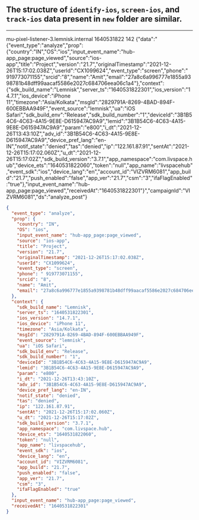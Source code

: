 ## The structure of `identify-ios`, `screen-ios`, and `track-ios` data present in `new` folder are similar.

***

mu-pixel-listener-3.lemnisk.internal	1640531822	142	{"data":"{\"event_type\":\"analyze\",\"prop\":{\"country\":\"IN\",\"OS\":\"ios\",\"input_event_name\":\"hub-app_page:page_viewed\",\"source\":\"ios-app\",\"title\":\"Project\",\"version\":\"21.7\",\"originalTimestamp\":\"2021-12-26T15:17:02.038Z\",\"userId\":\"CX1099624\",\"event_type\":\"screen\",\"phone\":\" 919773071155\",\"srcid\":\"8\",\"name\":\"Amit\",\"email\":\"27a8c6a996777e1855a9398781b48dff99aacaf5586e2027c684706eea06c1a4\"},\"context\":{\"sdk_build_name\":\"Lemnisk\",\"server_ts\":\"1640531822301\",\"ios_version\":\"14.7.1\",\"ios_device\":\"iPhone 11\",\"timezone\":\"Asia/Kolkata\",\"msgId\":\"2829791A-8269-4BAD-894F-600EBBAA949F\",\"event_source\":\"lemnisk\",\"ua\":\"iOS Safari\",\"sdk_build_env\":\"Release\",\"sdk_build_number\":\"1\",\"deviceId\":\"3B1B54C6-4C63-4A15-9E8E-D615947AC9A9\",\"lemid\":\"3B1B54C6-4C63-4A15-9E8E-D615947AC9A9\",\"param\":\"e800\",\"i_dt\":\"2021-12-26T13:43:10Z\",\"adv_id\":\"3B1B54C6-4C63-4A15-9E8E-D615947AC9A9\",\"device_pref_lang\":\"en-IN\",\"notif_state\":\"denied\",\"tas\":\"denied\",\"ip\":\"122.161.87.91\",\"sentAt\":\"2021-12-26T15:17:02.060Z\",\"u_dt\":\"2021-12-26T15:17:02Z\",\"sdk_build_version\":\"3.7.1\",\"app_namespace\":\"com.livspace.hub\",\"device_ets\":\"1640531822060\",\"token\":\"null\",\"app_name\":\"livspacehub\",\"event_sdk\":\"ios\",\"device_lang\":\"en\",\"account_id\":\"VIZVRM6081\",\"app_build\":\"21.7\",\"push_enabled\":\"false\",\"app_ver\":\"21.7\",\"csm\":\"3\",\"ifaFlagEnabled\":\"true\"},\"input_event_name\":\"hub-app_page:page_viewed\",\"receivedAt\":\"1640531822301\"}","campaignId":"VIZVRM6081","ds":"analyze_post"}

```json
{
  "event_type": "analyze",
  "prop": {
    "country": "IN",
    "OS": "ios",
    "input_event_name": "hub-app_page:page_viewed",
    "source": "ios-app",
    "title": "Project",
    "version": "21.7",
    "originalTimestamp": "2021-12-26T15:17:02.038Z",
    "userId": "CX1099624",
    "event_type": "screen",
    "phone": " 919773071155",
    "srcid": "8",
    "name": "Amit",
    "email": "27a8c6a996777e1855a9398781b48dff99aacaf5586e2027c684706eea06c1a4"
  },
  "context": {
    "sdk_build_name": "Lemnisk",
    "server_ts": "1640531822301",
    "ios_version": "14.7.1",
    "ios_device": "iPhone 11",
    "timezone": "Asia/Kolkata",
    "msgId": "2829791A-8269-4BAD-894F-600EBBAA949F",
    "event_source": "lemnisk",
    "ua": "iOS Safari",
    "sdk_build_env": "Release",
    "sdk_build_number": "1",
    "deviceId": "3B1B54C6-4C63-4A15-9E8E-D615947AC9A9",
    "lemid": "3B1B54C6-4C63-4A15-9E8E-D615947AC9A9",
    "param": "e800",
    "i_dt": "2021-12-26T13:43:10Z",
    "adv_id": "3B1B54C6-4C63-4A15-9E8E-D615947AC9A9",
    "device_pref_lang": "en-IN",
    "notif_state": "denied",
    "tas": "denied",
    "ip": "122.161.87.91",
    "sentAt": "2021-12-26T15:17:02.060Z",
    "u_dt": "2021-12-26T15:17:02Z",
    "sdk_build_version": "3.7.1",
    "app_namespace": "com.livspace.hub",
    "device_ets": "1640531822060",
    "token": "null",
    "app_name": "livspacehub",
    "event_sdk": "ios",
    "device_lang": "en",
    "account_id": "VIZVRM6081",
    "app_build": "21.7",
    "push_enabled": "false",
    "app_ver": "21.7",
    "csm": "3",
    "ifaFlagEnabled": "true"
  },
  "input_event_name": "hub-app_page:page_viewed",
  "receivedAt": "1640531822301"
}
```
